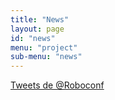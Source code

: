 ```yaml
---
title: "News"
layout: page
id: "news"
menu: "project"
sub-menu: "news"
---
```


<a class="twitter-timeline"  href="https://twitter.com/Roboconf"  data-widget-id="441926112260526081">Tweets de @Roboconf</a>
<script>!function(d,s,id){var js,fjs=d.getElementsByTagName(s)[0],p=/^http:/.test(d.location)?'http':'https';if(!d.getElementById(id)){js=d.createElement(s);js.id=id;js.src=p+"://platform.twitter.com/widgets.js";fjs.parentNode.insertBefore(js,fjs);}}(document,"script","twitter-wjs");</script>
